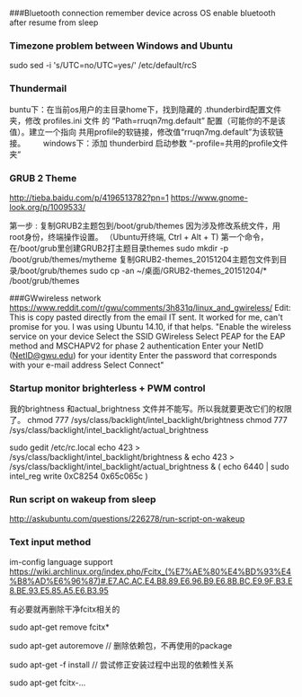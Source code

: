 ###Bluetooth connection
    remember device across OS
    enable bluetooth after resume from sleep

### Timezone problem between Windows and Ubuntu
sudo sed -i 's/UTC=no/UTC=yes/' /etc/default/rcS


### Thundermail
buntu下：在当前os用户的主目录home下，找到隐藏的 .thunderbird配置文件夹，修改 profiles.ini 文件 的 “Path=rruqn7mg.default” 配置（可能你的不是该值）。建立一个指向 共用profile的软链接，修改值“rruqn7mg.default”为该软链接。 
　　windows下：添加 thunderbird 启动参数 “-profile=共用的profile文件夹”
　　
### GRUB 2 Theme
http://tieba.baidu.com/p/4196513782?pn=1
https://www.gnome-look.org/p/1009533/

第一步 : 复制GRUB2主题包到/boot/grub/themes
因为涉及修改系统文件，用root身份，终端操作设置。
（Ubuntu开终端, Ctrl + Alt + T)
第一个命令， 在/boot/grub里创建GRUB2打主题目录themes
sudo mkdir -p /boot/grub/themes/mytheme
复制GRUB2-themes_20151204主题包文件到目录/boot/grub/themes sudo cp -an ~/桌面/GRUB2-themes_20151204/* /boot/grub/themes

###GWwireless network
https://www.reddit.com/r/gwu/comments/3h831q/linux_and_gwireless/
Edit: This is copy pasted directly from the email IT sent. It worked for me, can't promise for you. I was using Ubuntu 14.10, if that helps.
"Enable the wireless service on your device
Select the SSID GWireless
Select PEAP for the EAP method and MSCHAPV2 for phase 2 authentication
Enter your NetID (NetID@gwu.edu) for your identity
Enter the password that corresponds with your e-mail address
Select Connect"


### Startup monitor brighterless + PWM control
我的brightness 和actual_brightness 文件并不能写。所以我就要更改它们的权限了。
chmod 777 /sys/class/backlight/intel_backlight/brightness
chmod 777 /sys/class/backlight/intel_backlight/actual_brightness

sudo gedit /etc/rc.local
echo 423  > /sys/class/backlight/intel_backlight/brightness &
echo 423  > /sys/class/backlight/intel_backlight/actual_brightness &
( echo 6440 | sudo intel_reg write 0xC8254 0x65c065c )



### Run script on wakeup from sleep
http://askubuntu.com/questions/226278/run-script-on-wakeup


### Text input method
im-config
language support
https://wiki.archlinux.org/index.php/Fcitx_(%E7%AE%80%E4%BD%93%E4%B8%AD%E6%96%87)#.E7.AC.AC.E4.B8.89.E6.96.B9.E6.8B.BC.E9.9F.B3.E8.BE.93.E5.85.A5.E6.B3.95



有必要就再删除干净fcitx相关的

sudo apt-get remove fcitx*  

sudo apt-get autoremove   // 删除依赖包，不再使用的package

sudo apt-get -f install   // 尝试修正安装过程中出现的依赖性关系

sudo apt-get fcitx-...




  


